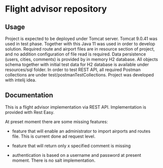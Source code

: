 # Flight advisor repository

## Usage

Project is expected to be deployed under Tomcat server. Tomcat 9.0.41 was
used in test phase. Together with this Java 11 was used in order to develop
solution. 
Required route and airport files are in resource section of project, and no 
addition configuration of file read is required.
Data persistence (users, cities, comments) is provided by in memory H2 database.
All objects schema together with initial test data for H2 database is available
under resources/sql folder.
In order to test REST API, all required Postman collections are under
test/postmanTestCollections.
Project was developed with intelij idea.

## Documentation

This is a flight advisor implementation via REST API. Implementation is 
provided with Rest Easy. 

At preset moment there are some missing features:
* feature that will enable an administrator to import airports and routes file. This
is current done ad request level.
  
* feature that will return only x specified comment is missing
* authentication is based on a username and password at present moment. There is no 
salt implementation.